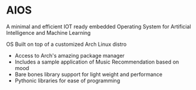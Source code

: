 # AIOS
A minimal and efficient IOT ready embedded Operating System for Artificial Intelligence and Machine Learning

OS Built on top of a customized Arch Linux distro
- Access to Arch's amazing package manager
- Includes a sample application of Music Recommendation based on mood
- Bare bones library support for light weight and performance
- Pythonic libraries for ease of programming
